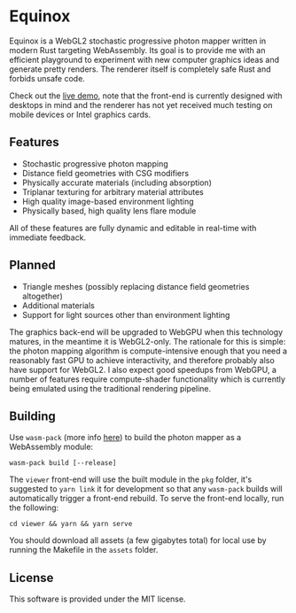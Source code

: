 # Equinox

Equinox is a WebGL2 stochastic progressive photon mapper written in modern Rust targeting WebAssembly. Its goal is to provide me with an efficient playground to experiment with new computer graphics ideas and generate pretty renders. The renderer itself is completely safe Rust and forbids unsafe code.

Check out the [live demo](https://tomcrypto.github.io/equinox/), note that the front-end is currently designed with desktops in mind and the renderer has not yet received much testing on mobile devices or Intel graphics cards.

## Features

- Stochastic progressive photon mapping
- Distance field geometries with CSG modifiers
- Physically accurate materials (including absorption)
- Triplanar texturing for arbitrary material attributes
- High quality image-based environment lighting
- Physically based, high quality lens flare module

All of these features are fully dynamic and editable in real-time with immediate feedback.

## Planned

 - Triangle meshes (possibly replacing distance field geometries altogether)
 - Additional materials
 - Support for light sources other than environment lighting

The graphics back-end will be upgraded to WebGPU when this technology matures, in the meantime it is WebGL2-only. The rationale for this is simple: the photon mapping algorithm is compute-intensive enough that you need a reasonably fast GPU to achieve interactivity, and therefore probably also have support for WebGL2. I also expect good speedups from WebGPU, a number of features require compute-shader functionality which is currently being emulated using the traditional rendering pipeline.

## Building

Use `wasm-pack` (more info [here](https://github.com/rustwasm/wasm-pack)) to build the photon mapper as a WebAssembly module:

    wasm-pack build [--release]

The `viewer` front-end will use the built module in the `pkg` folder, it's suggested to `yarn link` it for development so that any `wasm-pack` builds will automatically trigger a front-end rebuild. To serve the front-end locally, run the following:

    cd viewer && yarn && yarn serve

You should download all assets (a few gigabytes total) for local use by running the Makefile in the `assets` folder.

## License

This software is provided under the MIT license.
